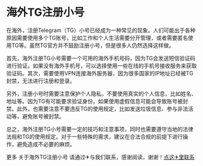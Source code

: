# 海外TG注册小号

在海外，注册Telegram（TG）小号已经成为一种常见的现象。人们可能出于各种原因需要使用多个TG账号，比如工作和个人生活需要分开管理，或者需要匿名使用TG等。虽然TG官方并不鼓励注册小号，但是很多人仍然选择这样做。

首先，海外注册TG小号需要一个可用的海外手机号码，因为TG会发送短信验证码进行验证。如果没有海外手机号，可以选择使用一些在线的手机号接收服务来获取验证码。其次，需要使用VPN连接海外服务器，因为很多国家的IP地址已经被TG封禁，无法进行注册和登录。

另外，注册小号时需要注意保护个人隐私，不要使用真实的个人信息，比如姓名、地址等。因为TG有可能要求验证身份，如果使用虚假信息可能会导致账号被封禁。此外，也需要注意不要违反TG的使用规定，比如发送垃圾信息、参与非法活动等，避免账号被封禁。

总之，海外注册TG小号需要一定的技巧和注意事项，同时也需要遵守当地的法律法规和TG的使用规定。对于一些特殊的需求，建议在合法合规的前提下进行操作，避免造成不必要的麻烦。

更多 关于海外TG注册小号 请通过✈与我们联系，感谢阅读，谢谢！[点这✈里联系](https://d.k02.cc)